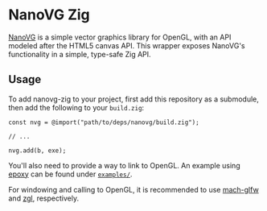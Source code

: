 # NanoVG Zig

[NanoVG] is a simple vector graphics library for OpenGL, with an API modeled after the HTML5 canvas API.
This wrapper exposes NanoVG's functionality in a simple, type-safe Zig API.

## Usage

To add nanovg-zig to your project, first add this repository as a submodule, then add the following to your `build.zig`:

```zig
const nvg = @import("path/to/deps/nanovg/build.zig");

// ...

nvg.add(b, exe);
```

You'll also need to provide a way to link to OpenGL. An example using [epoxy] can be found under [`examples/`](https://github.com/silversquirl/nanovg-zig/tree/main/examples).

For windowing and calling to OpenGL, it is recommended to use [mach-glfw] and [zgl], respectively.

[NanoVG]: https://github.com/inniyah/nanovg
[epoxy]: https://github.com/anholt/libepoxy
[mach-glfw]: https://github.com/hexops/mach-glfw
[zgl]: https://github.com/ziglibs/zgl
